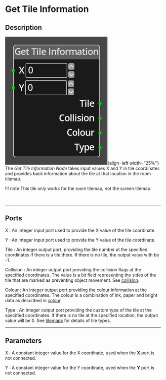 
# Get Tile Information 

## Description

![Get Tile Information Node](../../assets/nodes/get_tile_information.png){align=left width="25%"}
The *Get Tile Information Node* takes input values X and Y in tile coordinates
and provides back information about the tile at that location in the room tilemap.

!!! note
    This tile only works for the room tilemap, not the screen tilemap.

<br style="clear:left"/>
  
-------

## Ports

X 
: An integer input port used to provide the X value of the tile coordinate.

Y 
: An integer input port used to provide the Y value of the tile coordinate.

Tile
: An integer output port, providing the tile number at the specified coordinates 
  if there is a tile there. If there is no tile, the output value with be -1.

Collision
: An integer output port providing the collision flags at the specified coordinates. 
  The value is a bit field representing the sides of the tile that are marked as
  preventing object movement. See [collision](../../concepts/collision.md).

Colour
: An integer output port providing the colour information at the specified
  coordinates. The colour is a combination of ink, paper and bright data as
  described in [colour](../../concepts/colour.md).

Type
: An integer output port providing the custom type of the tile at the specified
  coordinates. If there is no tile at the specified location, the output value will
  be 0. See [tilemaps](../../concepts/tilemaps.md) for details of tile types.

-------

## Parameters

X 
: A constant integer value for the X coordinate, used when the __X__ port is not
  connected.

Y 
: A constant integer value for the Y coordinate, used when the __Y__ port is not
  connected.


